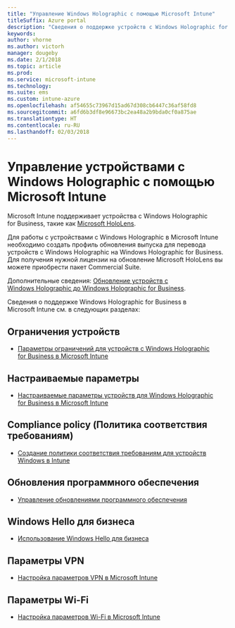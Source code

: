 ```yaml
---
title: "Управление Windows Holographic с помощью Microsoft Intune"
titleSuffix: Azure portal
description: "Сведения о поддержке устройств с Windows Holographic for Business в Microsoft Intune"
keywords: 
author: vhorne
ms.author: victorh
manager: dougeby
ms.date: 2/1/2018
ms.topic: article
ms.prod: 
ms.service: microsoft-intune
ms.technology: 
ms.suite: ems
ms.custom: intune-azure
ms.openlocfilehash: af54655c73967d15ad67d308cb6447c36af58fd8
ms.sourcegitcommit: a6fd6b3df8e96673bc2ea48a2b9bda0cf0a875ae
ms.translationtype: HT
ms.contentlocale: ru-RU
ms.lasthandoff: 02/03/2018
---
```

# <a name="manage-devices-running-windows-holographic-with-microsoft-intune"></a>Управление устройствами с Windows Holographic с помощью Microsoft Intune


Microsoft Intune поддерживает устройства с Windows Holographic for Business, такие как [Microsoft HoloLens](https://docs.microsoft.com/en-us/hololens/).

Для работы с устройствами с Windows Holographic в Microsoft Intune необходимо создать профиль обновления выпуска для перевода устройств с Windows Holographic на Windows Holographic for Business. Для получения нужной лицензии на обновление Microsoft HoloLens вы можете приобрести пакет Commercial Suite.

Дополнительные сведения: [Обновление устройств с Windows Holographic до Windows Holographic for Business](holographic-upgrade.md).

Сведения о поддержке Windows Holographic for Business в Microsoft Intune см. в следующих разделах:

## <a name="device-restrictions"></a>Ограничения устройств
- [Параметры ограничений для устройств с Windows Holographic for Business в Microsoft Intune](device-restrictions-windows-holographic.md)

## <a name="custom-settings"></a>Настраиваемые параметры
- [Настраиваемые параметры устройств для Windows Holographic for Business в Microsoft Intune](custom-settings-windows-holographic.md)

## <a name="compliance-policy"></a>Compliance policy (Политика соответствия требованиям)
- [Создание политики соответствия требованиям для устройств Windows в Intune](compliance-policy-create-windows.md)

## <a name="software-updates"></a>Обновления программного обеспечения
- [Управление обновлениями программного обеспечения](windows-update-for-business-configure.md)

## <a name="windows-hello-for-business"></a>Windows Hello для бизнеса
- [Использование Windows Hello для бизнеса](windows-hello.md)

## <a name="vpn-settings"></a>Параметры VPN
- [Настройка параметров VPN в Microsoft Intune](vpn-settings-configure.md)

## <a name="wi-fi-settings"></a>Параметры Wi-Fi
- [Настройка параметров Wi-Fi в Microsoft Intune](wi-fi-settings-configure.md) 
 


